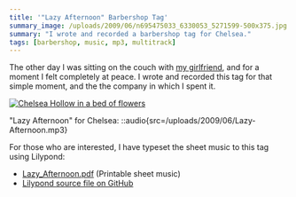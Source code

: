 ```yaml
---
title: '"Lazy Afternoon" Barbershop Tag'
summary_image: /uploads/2009/06/n695475033_6330053_5271599-500x375.jpg
summary: "I wrote and recorded a barbershop tag for Chelsea."
tags: [barbershop, music, mp3, multitrack]
---
```


The other day I was sitting on the couch with [my girlfriend](https://www.chelseahollow.com), and for a moment I felt completely at peace. I wrote and recorded this tag for that simple moment, and the the company in which I spent it.

[![Chelsea Hollow in a bed of flowers](/uploads/2009/06/n695475033_6330053_5271599-500x375.jpg "n695475033_6330053_5271599")](/uploads/2009/06/n695475033_6330053_5271599.jpg)

"Lazy Afternoon" for Chelsea:
::audio{src=/uploads/2009/06/Lazy-Afternoon.mp3}

For those who are interested, I have typeset the sheet music to this tag using Lilypond:[](/uploads/2009/06/Lazy_Afternoon.pdf)

- [Lazy_Afternoon.pdf](/uploads/2009/06/Lazy_Afternoon.pdf) (Printable sheet music)
- [Lilypond source file on GitHub](https://github.com/captbaritone/eldredge-lazy_afternoon)
